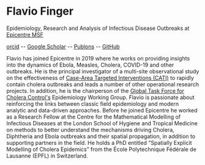 # Flavio Finger

Epidemiology, Research and Analysis of Infectious Disease Outbreaks at [Epicentre MSF](https://epicentre.msf.org)


[orcid](https://orcid.org/0000-0002-8613-5170) --
[Google Scholar](https://scholar.google.com/citations?user=4ZeqtLFaH7kC) --
[Publons](https://publons.com/researcher/1550804/flavio-finger/) --
[GitHub](https://github.com/ffinger/)


Flavio has joined Epicentre in 2019 where he works on providing insights into the dynamics of Ebola, Measles, Cholera, COVID-19 and other outbreaks. He is the principal investigator of a multi-site observational study on the effectiveness of [Case-Area Targeted Interventions (CATI)](http://dx.doi.org/10.1136/bmjopen-2022-061206) to rapidly contain cholera outbreaks and leads a number of other operational research projects. In addition, he is the chairperson of the [Global Task Force for Cholera Control's](https://www.gtfcc.org/) Epidemiology Working Group. Flavio is passionate about reinforcing the links between classic field epidemiology and modern analytic and data-driven approaches. 
Before he joined Epicentre he worked as a Research Fellow at the Centre for the Mathematical Modelling of Infectious Diseases at the London School of Hygiene and Tropical Medicine on methods to better understand the mechanisms driving Cholera, Diphtheria and Ebola outbreaks and their spatial propagation, in addition to supporting partners in the field. He holds a PhD entitled "Spatially Explicit Modelling of Cholera Epidemics” from the École Polytechnique Fédérale de Lausanne (EPFL) in Switzerland.
